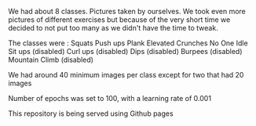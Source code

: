 We had about 8 classes. Pictures taken by ourselves.  We took even more pictures of different exercises but because of the very short time we decided to not put too many as we didn't have the time to tweak. 

The classes were : 
Squats 
Push ups 
Plank
Elevated Crunches 
No One
Idle 
Sit ups  (disabled)
Curl ups  (disabled)
Dips (disabled)
Burpees (disabled)
Mountain Climb (disabled)


 We had around 40 minimum images per class except for two  that had 20 images 

Number of epochs was set to 100, with a learning rate of 0.001

This repository is being served using  Github pages 
